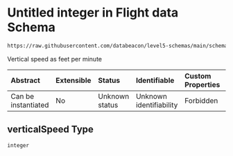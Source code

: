 # Untitled integer in Flight data Schema

```txt
https://raw.githubusercontent.com/databeacon/level5-schemas/main/schemas/streaming/blender/flight.schema.json#/properties/verticalSpeed
```

Vertical speed as feet per minute

| Abstract            | Extensible | Status         | Identifiable            | Custom Properties | Additional Properties | Access Restrictions | Defined In                                                                                    |
| :------------------ | :--------- | :------------- | :---------------------- | :---------------- | :-------------------- | :------------------ | :-------------------------------------------------------------------------------------------- |
| Can be instantiated | No         | Unknown status | Unknown identifiability | Forbidden         | Allowed               | none                | [flight.schema.json\*](../../out/streaming/blender/flight.schema.json "open original schema") |

## verticalSpeed Type

`integer`
